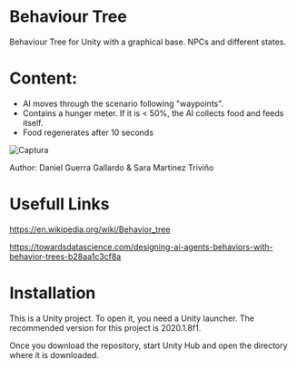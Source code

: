# Behaviour Tree 
Behaviour Tree for Unity with a graphical base. NPCs and different states.


# Content:
 - AI moves through the scenario following "waypoints".
 - Contains a hunger meter. If it is < 50%, the AI collects food and feeds itself.
 - Food regenerates after 10 seconds

![Captura](https://user-images.githubusercontent.com/61831013/125984565-3627ae82-1714-4c72-b103-15cc43f92083.PNG)

Author: Daniel Guerra Gallardo & Sara Martinez Triviño

# Usefull Links

https://en.wikipedia.org/wiki/Behavior_tree

https://towardsdatascience.com/designing-ai-agents-behaviors-with-behavior-trees-b28aa1c3cf8a

# Installation
This is a Unity project. To open it, you need a Unity launcher. 
The recommended version for this project is 2020.1.8f1.

Once you download the repository, start Unity Hub and open the directory where it is downloaded.



